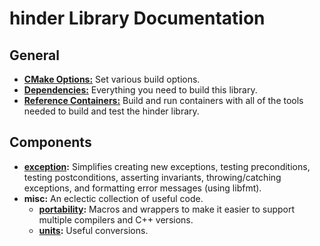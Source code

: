 # hinder Library Documentation

## General

* **[CMake Options:](doc/cmake_options.md)** Set various build options.
* **[Dependencies:](./doc/dependencies.md)** Everything you need to build this library.
* **[Reference Containers:](./doc/containers.md)** Build and run containers with all of the 
  tools needed to build and test the hinder library.

## Components
* **[exception](./doc/exception.md):** Simplifies creating new exceptions, testing preconditions,
  testing postconditions, asserting invariants, throwing/catching exceptions, and formatting error
  messages (using libfmt).
* **misc:** An eclectic collection of useful code.
    * **[portability](./doc/portability.md):** Macros and wrappers to make it easier to support
      multiple compilers and C++ versions.
    * **[units](./doc/units.md):** Useful conversions.
